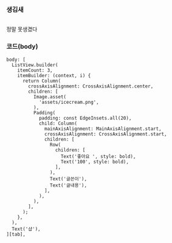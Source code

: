 <h3 id="생김새">생김새</h3>
<p><img alt="" src="https://velog.velcdn.com/images/coolgamja_/post/e4d29f60-9665-448b-a4b0-e1f325e1d423/image.png" /></p>
<p>정말 못생겼다</p>
<h3 id="코드body">코드(body)</h3>
<pre><code class="language-dart">body: [
  ListView.builder(
    itemCount: 3,
    itemBuilder: (context, i) {
      return Column(
        crossAxisAlignment: CrossAxisAlignment.center,
        children: [
          Image.asset(
            'assets/icecream.png',
          ),
          Padding(
            padding: const EdgeInsets.all(20),
            child: Column(
              mainAxisAlignment: MainAxisAlignment.start,
              crossAxisAlignment: CrossAxisAlignment.start,
              children: [
                Row(
                  children: [
                    Text('좋아요 ', style: bold),
                    Text('100', style: bold),
                  ],
                ),
                Text('글쓴이'),
                Text('글내용'),
              ],
            ),
          ),
        ],
      );
    },
  ),
  Text('샵'),
][tab],</code></pre>